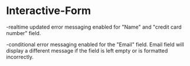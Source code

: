 # Interactive-Form

-realtime updated error messaging enabled for "Name" and "credit card number" field.

-conditional error messaging enabled for the "Email" field. Email field will display a different message if the field is left empty or is formatted incorrectly. 


 

